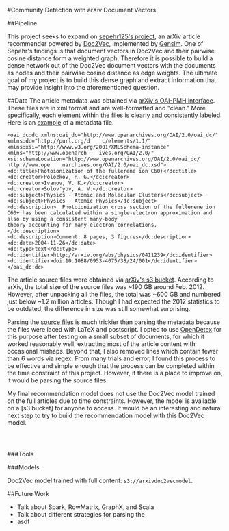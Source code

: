 #Community Detection with arXiv Document Vectors







##Pipeline

This project seeks to expand on [sepehr125's project](https://github.com/sepehr125/arxiv-doc2vec-recommender), an arXiv article recommender powered by [Doc2Vec](https://arxiv.org/pdf/1405.4053v2.pdf), implemented by [Gensim](https://radimrehurek.com/gensim/models/doc2vec.html). One of Sepehr's findings is that document vectors in Doc2Vec and their pairwise cosine distance form a weighted graph. Therefore it is possible to build a dense network out of the Doc2Vec document vectors with the documents as nodes and their pairwise cosine distance as edge weights. The ultimate goal of my project is to build this dense graph and extract information that may provide insight into the aforementioned question.


##Data
The article metadata was obtained via [arXiv's OAI-PMH interface](https://arxiv.org/help/oa/index). These files are in xml format and are well-formatted and "clean." More specifically, each element within the files is clearly and consistently labeled. Here is an [example](/examples/oai-arXiv.org-0704.0031.oai_dc.xml) of a metadata file.

```
<oai_dc:dc xmlns:oai_dc="http://www.openarchives.org/OAI/2.0/oai_dc/" xmlns:dc="http://purl.org/d    c/elements/1.1/" xmlns:xsi="http://www.w3.org/2001/XMLSchema-instance" xmlns="http://www.openarch    ives.org/OAI/2.0/" xsi:schemaLocation="http://www.openarchives.org/OAI/2.0/oai_dc/ http://www.ope    narchives.org/OAI/2.0/oai_dc.xsd">
<dc:title>Photoionization of the fullerene ion C60+</dc:title>
<dc:creator>Polozkov, R. G.</dc:creator>
<dc:creator>Ivanov, V. K.</dc:creator>
<dc:creator>Solov'yov, A. V.</dc:creator>
<dc:subject>Physics - Atomic and Molecular Clusters</dc:subject>
<dc:subject>Physics - Atomic Physics</dc:subject>
<dc:description>  Photoionization cross section of the fullerene ion C60+ has been calculated within a single-electron approximation and also by using a consistent many-body
theory accounting for many-electron correlations.
</dc:description>
<dc:description>Comment: 8 pages, 3 figures</dc:description>
<dc:date>2004-11-26</dc:date>
<dc:type>text</dc:type>
<dc:identifier>http://arxiv.org/abs/physics/0411239</dc:identifier>
<dc:identifier>doi:10.1088/0953-4075/38/24/001</dc:identifier>
</oai_dc:dc>
```

The article source files were obtained via [arXiv's s3 bucket](https://arxiv.org/help/bulk_data_s3). According to arXiv, the total size of the source files was ~190 GB around Feb. 2012. However, after unpacking all the files, the total was ~600 GB and numbered just below ~1.2 million articles. Though I had expected the 2012 statistics to be outdated, the difference in size was still somewhat surprising.

Parsing the [source files](/examples/1208.0007) is much trickier than parsing the metadata because the files were laced with LaTeX and postscript. I opted to use [OpenDetex](https://github.com/pkubowicz/opendetex) for this purpose after testing on a small subset of documents, for which it worked reasonably well, extracting most of the article content with occasional mishaps. Beyond that, I also removed lines which contain fewer than 6 words via regex. From many trials and error, I found this process to be effective and simple enough that the process can be completed within the time constraint of this project. However, if there is a place to improve on, it would be parsing the source files.

My final recommendation model does not use the Doc2Vec model trained on the full articles due to time constraints. However, the model is available on a [s3 bucket] for anyone to access. It would be an interesting and natural next step to try to build the recommendation model with this Doc2Vec model.


```



```
###Tools

###Models

Doc2Vec model trained with full content: `s3://arxivdoc2vecmodel`.

##Future Work
- Talk about Spark, RowMatrix, GraphX, and Scala
- Talk about different strategies for parsing the
- asdf

###

###
